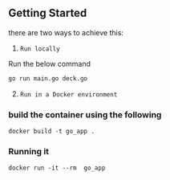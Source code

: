 ## Getting Started
there are two ways to achieve this:
1. `Run locally`

Run the below command
```bash
go run main.go deck.go
```


2. `Run in a Docker environment`
### build the container using the following
```
docker build -t go_app .
```
### Running it 

```
docker run -it --rm  go_app
```

